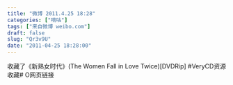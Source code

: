 ```yaml
---
title: "微博 2011.4.25 18:28"
categories: ["嘀咕"]
tags: ["来自微博 weibo.com"]
draft: false
slug: "Qr3v9U"
date: "2011-04-25 18:28:00"
---
```


<p>收藏了《新熟女时代》(The Women Fall in Love Twice)[DVDRip] #VeryCD资源收藏# O网页链接 ​​​​</p>
